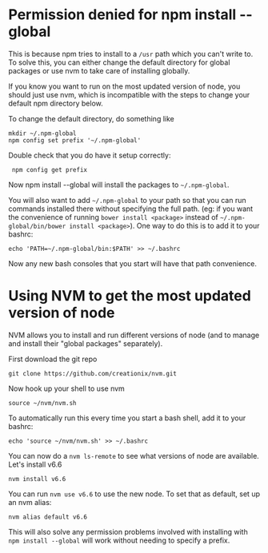
<!--
.. title: Setting up Node projects
.. slug: Node
.. date: 2015-05-13 14:35:28 UTC+01:00
.. tags:
.. category:
.. link:
.. description:
.. type: text
-->


# Permission denied for npm install --global

This is because npm tries to install to a `/usr` path which you can't write to. To solve this, you can either change the default directory for global packages or use nvm to take care of installing globally. 

If you know you want to run on the most updated version of node, you should just use nvm, which is incompatible with the steps to change your default npm directory below.

To change the default directory, do something like
    
    mkdir ~/.npm-global
    npm config set prefix '~/.npm-global'

Double check that you do have it setup correctly:

     npm config get prefix

Now npm install --global will install the packages to `~/.npm-global`.

You will also want to add `~/.npm-global` to your path so that you can run commands installed there without specifying the full path. (eg: if you want the convenience of running `bower install <package>` instead of `~/.npm-global/bin/bower install <package>`). One way to do this is to add it to your bashrc:

    echo 'PATH=~/.npm-global/bin:$PATH' >> ~/.bashrc

Now any new bash consoles that you start will have that path convenience.



# Using NVM to get the most updated version of node

NVM allows you to install and run different versions of node (and to manage and install their "global packages" separately).

First download the git repo

    git clone https://github.com/creationix/nvm.git

Now hook up your shell to use nvm

    source ~/nvm/nvm.sh

To automatically run this every time you start a bash shell, add it to your bashrc:

    echo 'source ~/nvm/nvm.sh' >> ~/.bashrc

You can now do a `nvm ls-remote` to see what versions of node are available. Let's install v6.6

    nvm install v6.6

You can run `nvm use v6.6` to use the new node. To set that as default, set up an nvm alias:
    
    nvm alias default v6.6

This will also solve any permission problems involved with installing with `npm install --global` will work without needing to specify a prefix.
